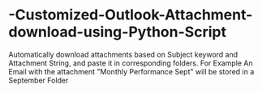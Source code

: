 # -Customized-Outlook-Attachment-download-using-Python-Script
Automatically download attachments based on Subject keyword and Attachment String, and paste it in corresponding folders. For Example An Email with the attachment "Monthly Performance Sept" will be stored in a September Folder
